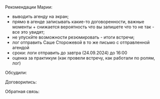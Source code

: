 Рекомендации Марии:
- выводить агенду на экран;
- прямо в агенде записывать какие-то договоренности, важные моменты + снижается вероятность что вы запишете что то не так - все это увидят;
- не упускйте возможности резюмировать - итоги встречи;
- лог отправить Саше Сторожевой в то же письмо с отправленной агендой
- сроки: логи отправить до завтра (24.09.2024) до 16:00
- оценка за практикум (как провели встречу, как работали по ролям, лог)

Обсудили:

Договорились:

Обратная связь: